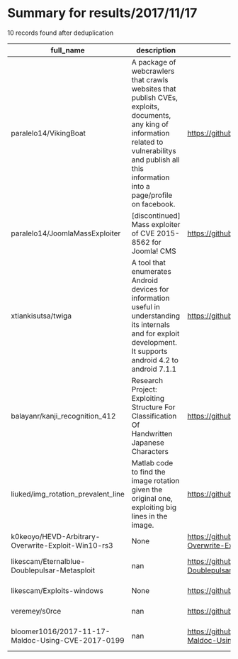 
# Summary for results/2017/11/17
    
10 records found after deduplication

| full_name | description | html_url | matched_list | matched_count | pushed_at | size | stargazers_count | language | forks_count | vul_ids |
|----------------------------------------------------|-----------------------------------------------------------------------------------------------------------------------------------------------------------------------------------------------------------|-----------------------------------------------------------------------|----------------------------------|-----------------|---------------------------|--------|--------------------|------------|---------------|-------------------|
| paralelo14/VikingBoat | A package of webcrawlers that crawls websites that publish CVEs, exploits, documents, any king of information related to vulnerabilitys and publish all this information into a page/profile on facebook. | https://github.com/paralelo14/VikingBoat | ['exploit'] | 1 | 2017-11-17 02:04:11+00:00 | 6 | 8 | Python | 5 | [] |
| paralelo14/JoomlaMassExploiter | [discontinued] Mass exploiter of CVE 2015-8562 for Joomla! CMS | https://github.com/paralelo14/JoomlaMassExploiter | ['exploit'] | 1 | 2017-11-17 02:05:12+00:00 | 11 | 23 | Python | 21 | [] |
| xtiankisutsa/twiga | A tool that enumerates Android devices for information useful in understanding its internals and for exploit development. It supports android 4.2 to android 7.1.1 | https://github.com/xtiankisutsa/twiga | ['exploit'] | 1 | 2017-11-17 15:41:44+00:00 | 34 | 46 | Shell | 8 | [] |
| balayanr/kanji_recognition_412 | Research Project: Exploiting Structure For Classification Of Handwritten Japanese Characters | https://github.com/balayanr/kanji_recognition_412 | ['exploit'] | 1 | 2017-11-17 04:40:53+00:00 | 729 | 1 | Python | 0 | [] |
| liuked/img_rotation_prevalent_line | Matlab code to find the image rotation given the original one, exploiting big lines in the image. | https://github.com/liuked/img_rotation_prevalent_line | ['exploit'] | 1 | 2017-11-17 00:21:31+00:00 | 0 | 0 | | 0 | [] |
| k0keoyo/HEVD-Arbitrary-Overwrite-Exploit-Win10-rs3 | None | https://github.com/k0keoyo/HEVD-Arbitrary-Overwrite-Exploit-Win10-rs3 | ['exploit'] | 1 | 2017-11-17 05:09:46+00:00 | 22229 | 31 | C++ | 18 | [] |
| likescam/Eternalblue-Doublepulsar-Metasploit | nan | https://github.com/likescam/Eternalblue-Doublepulsar-Metasploit | ['metasploit module OR payload'] | 1 | 2017-11-17 06:28:32+00:00 | 2877 | 0 | Ruby | 0 | [] |
| likescam/Exploits-windows | None | https://github.com/likescam/Exploits-windows | ['exploit'] | 1 | 2017-11-17 06:32:42+00:00 | 1045 | 3 | PowerShell | 7 | [] |
| veremey/s0rce | nan | https://github.com/veremey/s0rce | ['rce'] | 1 | 2017-11-17 10:09:21+00:00 | 190 | 0 | HTML | 0 | [] |
| bloomer1016/2017-11-17-Maldoc-Using-CVE-2017-0199 | nan | https://github.com/bloomer1016/2017-11-17-Maldoc-Using-CVE-2017-0199 | ['cve-2'] | 1 | 2017-11-17 20:00:42+00:00 | 806 | 2 | nan | 3 | ['CVE-2017-0199'] |
